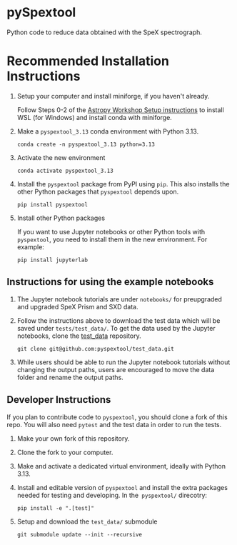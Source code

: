 # pySpextool
Python code to reduce data obtained with the SpeX spectrograph.

# Recommended Installation Instructions

1) Setup your computer and install miniforge, if you haven't already.

   Follow Steps 0-2 of the [Astropy Workshop Setup instructions](https://github.com/astropy/astropy-workshop/tree/main/00-Install_and_Setup) to install WSL (for Windows) and install conda with miniforge.


2) Make a `pyspextool_3.13` conda environment with Python 3.13.
   ```
   conda create -n pyspextool_3.13 python=3.13
   ```

3) Activate the new environment
   ```
   conda activate pyspextool_3.13
   ```

4) Install the `pyspextool` package from PyPI using `pip`. This also installs the other Python packages that `pyspextool` depends upon.
   ```
   pip install pyspextool
   ```

5) Install other Python packages

   If you want to use Jupyter notebooks or other Python tools with `pyspextool`, you need to install them in the new environment. For example:
   ```
   pip install jupyterlab
   ```


## Instructions for using the example notebooks

1) The Jupyter notebook tutorials are under `notebooks/` for preupgraded and upgraded SpeX Prism and SXD data.

2) Follow the instructions above to download the test data which will be saved under `tests/test_data/`. To get the data used by the Jupyter notebooks, clone the [test_data](https://github.com/pyspextool/test_data) repository.

   ```
   git clone git@github.com:pyspextool/test_data.git
   ```

3) While users should be able to run the Jupyter notebook tutorials without changing the output paths, users are encouraged to move the data folder and rename the output paths.


## Developer Instructions

If you plan to contribute code to `pyspextool`, you should clone a fork of this repo. 
You will also need `pytest` and the test data in order to run the tests.

1) Make your own fork of this repository.

2) Clone the fork to your computer.

3) Make and activate a dedicated virtual environment, ideally with Python 3.13.

4) Install and editable version of `pyspextool` and install the extra packages needed for testing and developing. In the` pyspextool/` direcotry:
   ```
   pip install -e ".[test]"

   ```

5) Setup and download the `test_data/` submodule
   ```
   git submodule update --init --recursive 
   ```
